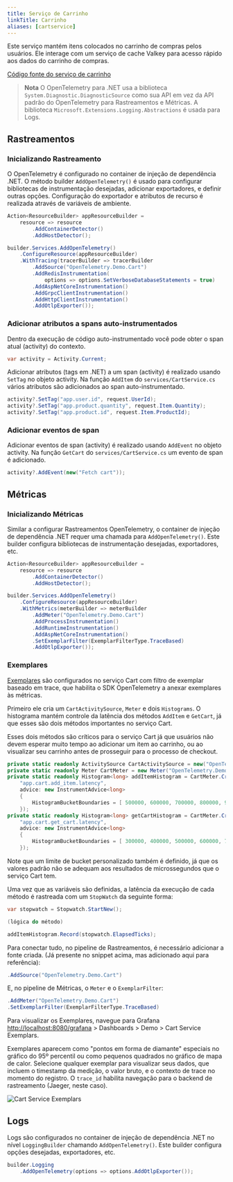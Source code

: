 ```yaml
---
title: Serviço de Carrinho
linkTitle: Carrinho
aliases: [cartservice]
---
```


Este serviço mantém itens colocados no carrinho de compras pelos usuários. Ele interage
com um serviço de cache Valkey para acesso rápido aos dados do carrinho de compras.

[Código fonte do serviço de carrinho](https://github.com/open-telemetry/opentelemetry-demo/blob/main/src/cart/)

> **Nota** O OpenTelemetry para .NET usa a biblioteca `System.Diagnostic.DiagnosticSource`
> como sua API em vez da API padrão do OpenTelemetry para Rastreamentos e
> Métricas. A biblioteca `Microsoft.Extensions.Logging.Abstractions` é usada para Logs.

## Rastreamentos

### Inicializando Rastreamento

O OpenTelemetry é configurado no container de injeção de dependência .NET. O
método builder `AddOpenTelemetry()` é usado para configurar bibliotecas de instrumentação
desejadas, adicionar exportadores, e definir outras opções. Configuração do exportador
e atributos de recurso é realizada através de variáveis de ambiente.

```cs
Action<ResourceBuilder> appResourceBuilder =
    resource => resource
        .AddContainerDetector()
        .AddHostDetector();

builder.Services.AddOpenTelemetry()
    .ConfigureResource(appResourceBuilder)
    .WithTracing(tracerBuilder => tracerBuilder
        .AddSource("OpenTelemetry.Demo.Cart")
        .AddRedisInstrumentation(
            options => options.SetVerboseDatabaseStatements = true)
        .AddAspNetCoreInstrumentation()
        .AddGrpcClientInstrumentation()
        .AddHttpClientInstrumentation()
        .AddOtlpExporter());
```

### Adicionar atributos a spans auto-instrumentados

Dentro da execução de código auto-instrumentado você pode obter o span atual
(activity) do contexto.

```cs
var activity = Activity.Current;
```

Adicionar atributos (tags em .NET) a um span (activity) é realizado usando
`SetTag` no objeto activity. Na função `AddItem` do
`services/CartService.cs` vários atributos são adicionados ao span
auto-instrumentado.

```cs
activity?.SetTag("app.user.id", request.UserId);
activity?.SetTag("app.product.quantity", request.Item.Quantity);
activity?.SetTag("app.product.id", request.Item.ProductId);
```

### Adicionar eventos de span

Adicionar eventos de span (activity) é realizado usando `AddEvent` no objeto
activity. Na função `GetCart` do `services/CartService.cs` um evento de span é
adicionado.

```cs
activity?.AddEvent(new("Fetch cart"));
```

## Métricas

### Inicializando Métricas

Similar a configurar Rastreamentos OpenTelemetry, o container de injeção de dependência .NET
requer uma chamada para `AddOpenTelemetry()`. Este builder configura
bibliotecas de instrumentação desejadas, exportadores, etc.

```cs
Action<ResourceBuilder> appResourceBuilder =
    resource => resource
        .AddContainerDetector()
        .AddHostDetector();

builder.Services.AddOpenTelemetry()
    .ConfigureResource(appResourceBuilder)
    .WithMetrics(meterBuilder => meterBuilder
        .AddMeter("OpenTelemetry.Demo.Cart")
        .AddProcessInstrumentation()
        .AddRuntimeInstrumentation()
        .AddAspNetCoreInstrumentation()
        .SetExemplarFilter(ExemplarFilterType.TraceBased)
        .AddOtlpExporter());
```

### Exemplares

[Exemplares](/docs/specs/otel/metrics/data-model/#exemplars) são configurados no
serviço Cart com filtro de exemplar baseado em trace, que habilita o
SDK OpenTelemetry a anexar exemplares às métricas.

Primeiro ele cria um `CartActivitySource`, `Meter` e dois `Histograms`. O
histograma mantém controle da latência dos métodos `AddItem` e `GetCart`,
já que esses são dois métodos importantes no serviço Cart.

Esses dois métodos são críticos para o serviço Cart já que usuários não devem esperar muito
tempo ao adicionar um item ao carrinho, ou ao visualizar seu carrinho antes de prosseguir
para o processo de checkout.

```cs
private static readonly ActivitySource CartActivitySource = new("OpenTelemetry.Demo.Cart");
private static readonly Meter CartMeter = new Meter("OpenTelemetry.Demo.Cart");
private static readonly Histogram<long> addItemHistogram = CartMeter.CreateHistogram<long>(
    "app.cart.add_item.latency",
    advice: new InstrumentAdvice<long>
    {
        HistogramBucketBoundaries = [ 500000, 600000, 700000, 800000, 900000, 1000000, 1100000 ]
    });
private static readonly Histogram<long> getCartHistogram = CartMeter.CreateHistogram<long>(
    "app.cart.get_cart.latency",
    advice: new InstrumentAdvice<long>
    {
        HistogramBucketBoundaries = [ 300000, 400000, 500000, 600000, 700000, 800000, 900000 ]
    });
```

Note que um limite de bucket personalizado também é definido, já que os valores padrão não
se adequam aos resultados de microssegundos que o serviço Cart tem.

Uma vez que as variáveis são definidas, a latência da execução de cada método é
rastreada com um `StopWatch` da seguinte forma:

```cs
var stopwatch = Stopwatch.StartNew();

(lógica do método)

addItemHistogram.Record(stopwatch.ElapsedTicks);
```

Para conectar tudo, no pipeline de Rastreamentos, é necessário adicionar a
fonte criada. (Já presente no snippet acima, mas adicionado aqui para
referência):

```cs
.AddSource("OpenTelemetry.Demo.Cart")
```

E, no pipeline de Métricas, o `Meter` e o `ExemplarFilter`:

```cs
.AddMeter("OpenTelemetry.Demo.Cart")
.SetExemplarFilter(ExemplarFilterType.TraceBased)
```

Para visualizar os Exemplares, navegue para Grafana
<http://localhost:8080/grafana> > Dashboards > Demo > Cart Service Exemplars.

Exemplares aparecem como "pontos em forma de diamante" especiais no gráfico do 95º percentil
ou como pequenos quadrados no gráfico de mapa de calor. Selecione qualquer exemplar para visualizar seus dados,
que incluem o timestamp da medição, o valor bruto, e o contexto de trace
no momento do registro. O `trace_id` habilita navegação para o
backend de rastreamento (Jaeger, neste caso).

![Cart Service Exemplars](exemplars.png)

## Logs

Logs são configurados no container de injeção de dependência .NET no
nível `LoggingBuilder` chamando `AddOpenTelemetry()`. Este builder configura
opções desejadas, exportadores, etc.

```cs
builder.Logging
    .AddOpenTelemetry(options => options.AddOtlpExporter());
```
